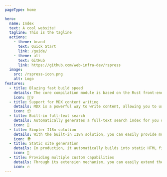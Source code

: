 ```yaml
---
pageType: home

hero:
  name: Index
  text: A cool website!
  tagline: This is the tagline
  actions:
    - theme: brand
      text: Quick Start
      link: /guide/
    - theme: alt
      text: GitHub
      link: https://github.com/web-infra-dev/rspress
  image:
    src: /rspress-icon.png
    alt: Logo
features:
  - title: Blazing fast build speed
    details: The core compilation module is based on the Rust front-end toolchain, providing a more ultimate development experience.
    icon: 🏃🏻‍♀️
  - title: Support for MDX content writing
    details: MDX is a powerful way to write content, allowing you to use React components in Markdown.
    icon: 📦
  - title: Built-in full-text search
    details: Automatically generates a full-text search index for you during construction, providing out-of-the-box full-text search capabilities.
    icon: 🎨
  - title: Simpler I18n solution
    details: With the built-in I18n solution, you can easily provide multi-language support for documents or components.
    icon: 🌍
  - title: Static site generation
    details: In production, it automatically builds into static HTML files, which can be easily deployed anywhere.
    icon: 🌈
  - title: Providing multiple custom capabilities
    details: Through its extension mechanism, you can easily extend theme UI and build process.
    icon: 🔥
---
```

